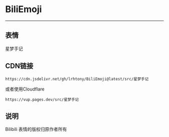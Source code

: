 # BiliEmoji
---
## 表情
星梦手记
## CDN链接
```
https://cdn.jsdelivr.net/gh/lrhtony/BiliEmoji@latest/src/星梦手记
```
或者使用Cloudflare
```
https://vup.pages.dev/src/星梦手记
```
## 说明
Bilibili 表情的版权归原作者所有
